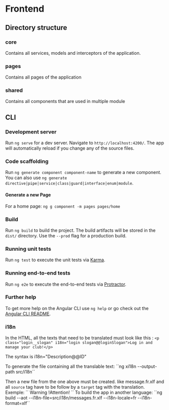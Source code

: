 # Frontend

## Directory structure

### core
Contains all services, models and interceptors of the application.

### pages
Contains all pages of the application

### shared
Contains all components that are used in multiple module

## CLI

### Development server

Run `ng serve` for a dev server. Navigate to `http://localhost:4200/`. The app will automatically reload if you change any of the source files.

### Code scaffolding

Run `ng generate component component-name` to generate a new component. You can also use `ng generate directive|pipe|service|class|guard|interface|enum|module`.

#### Generate a new Page
For a home page: `ng g component -m pages pages/home`

### Build

Run `ng build` to build the project. The build artifacts will be stored in the `dist/` directory. Use the `--prod` flag for a production build.

### Running unit tests

Run `ng test` to execute the unit tests via [Karma](https://karma-runner.github.io).

### Running end-to-end tests

Run `ng e2e` to execute the end-to-end tests via [Protractor](http://www.protractortest.org/).

### Further help

To get more help on the Angular CLI use `ng help` or go check out the [Angular CLI README](https://github.com/angular/angular-cli/blob/master/README.md).

### i18n
In the HTML, all the texts that need to be translated must look like this : ``<p class="login__slogan" i18n="login slogan@@loginSlogan">Log in and manage your club!</p>``

The syntax is i18n="Description@@ID"

To generate the file containing all the translable text: ´´ng xi18n --output-path src/i18n´´

Then a new file from the one above must be created. like message.fr.xlf and all `source` tag have to be follow by a `target` tag with the translation. Exemple:
´´
<source>Warning !</source><target>Attention!</target>
´´
To build the app in another language: ´´ng build --aot --i18n-file=src/i18n/messages.fr.xlf --i18n-locale=fr --i18n-format=xlf´´
